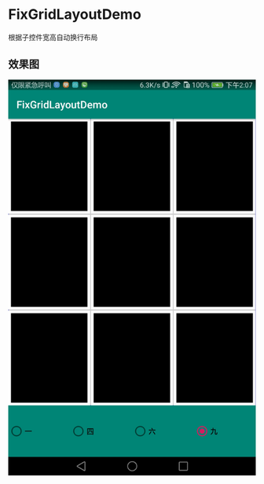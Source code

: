 # FixGridLayoutDemo
根据子控件宽高自动换行布局

## 效果图


![](https://github.com/cnlisn/FixGridLayoutDemo/blob/master/img/screenshot-1575353207723.jpg)

